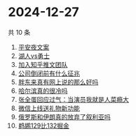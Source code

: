 # 2024-12-27

共 10 条

<!-- BEGIN -->
<!-- 最后更新时间 Fri Dec 27 2024 06:12:49 GMT+0800 (China Standard Time) -->

1. [平安夜文案](https://www.zhihu.com/search?q=%E5%B9%B3%E5%AE%89%E5%A4%9C%E6%96%87%E6%A1%88)
1. [湖人vs勇士](https://www.zhihu.com/search?q=%E6%B9%96%E4%BA%BAvs%E5%8B%87%E5%A3%AB)
1. [加入知乎推文团队](https://www.zhihu.com/search?q=%E5%8A%A0%E5%85%A5%E7%9F%A5%E4%B9%8E%E6%8E%A8%E6%96%87%E5%9B%A2%E9%98%9F)
1. [公司倒闭前有什么征兆](https://www.zhihu.com/search?q=%E5%85%AC%E5%8F%B8%E5%80%92%E9%97%AD%E5%89%8D%E6%9C%89%E4%BB%80%E4%B9%88%E5%BE%81%E5%85%86)
1. [胖东来真有网上说的那么好吗](https://www.zhihu.com/search?q=%E8%83%96%E4%B8%9C%E6%9D%A5%E7%9C%9F%E6%9C%89%E7%BD%91%E4%B8%8A%E8%AF%B4%E7%9A%84%E9%82%A3%E4%B9%88%E5%A5%BD%E5%90%97)
1. [哈尔滨真的很冷吗](https://www.zhihu.com/search?q=%E5%93%88%E5%B0%94%E6%BB%A8%E7%9C%9F%E7%9A%84%E5%BE%88%E5%86%B7%E5%90%97)
1. [张全蛋回应过气：当演员我就是人菜瘾大](https://www.zhihu.com/search?q=%E5%BC%A0%E5%85%A8%E8%9B%8B%E5%9B%9E%E5%BA%94%E8%BF%87%E6%B0%94%EF%BC%9A%E5%BD%93%E6%BC%94%E5%91%98%E6%88%91%E5%B0%B1%E6%98%AF%E4%BA%BA%E8%8F%9C%E7%98%BE%E5%A4%A7)
1. [微信上线送礼物新功能](https://www.zhihu.com/search?q=%E5%BE%AE%E4%BF%A1%E4%B8%8A%E7%BA%BF%E9%80%81%E7%A4%BC%E7%89%A9%E6%96%B0%E5%8A%9F%E8%83%BD)
1. [俄罗斯和伊朗真的放弃了叙利亚吗](https://www.zhihu.com/search?q=%E4%BF%84%E7%BD%97%E6%96%AF%E5%92%8C%E4%BC%8A%E6%9C%97%E7%9C%9F%E7%9A%84%E6%94%BE%E5%BC%83%E4%BA%86%E5%8F%99%E5%88%A9%E4%BA%9A%E5%90%97)
1. [鹈鹕129比132掘金](https://www.zhihu.com/search?q=%E9%B9%88%E9%B9%95129%E6%AF%94132%E6%8E%98%E9%87%91)

<!-- END -->

